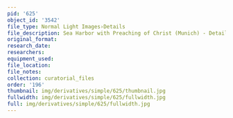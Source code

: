 ```yaml
---
pid: '625'
object_id: '3542'
file_type: Normal Light Images›Details
file_description: Sea Harbor with Preaching of Christ (Munich) - Detail 4
original_format:
research_date:
researchers:
equipment_used:
file_location:
file_notes:
collection: curatorial_files
order: '196'
thumbnail: img/derivatives/simple/625/thumbnail.jpg
fullwidth: img/derivatives/simple/625/fullwidth.jpg
full: img/derivatives/simple/625/fullwidth.jpg
---
```

